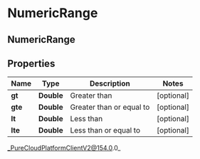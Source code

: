 # NumericRange

## NumericRange

## Properties

|Name | Type | Description | Notes|
|------------ | ------------- | ------------- | -------------|
| **gt** | **Double** | Greater than | [optional] |
| **gte** | **Double** | Greater than or equal to | [optional] |
| **lt** | **Double** | Less than | [optional] |
| **lte** | **Double** | Less than or equal to | [optional] |



_PureCloudPlatformClientV2@154.0.0_
